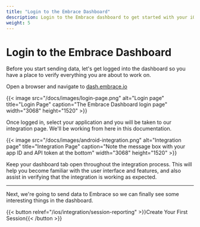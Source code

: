```yaml
---
title: "Login to the Embrace Dashboard"
description: Login to the Embrace dashboard to get started with your iOS integration
weight: 5
---
```


# Login to the Embrace Dashboard

Before you start sending data, let's get logged into the dashboard so you have a place to verify everything you are about to work on.

Open a browser and navigate to [dash.embrace.io](https://dash.embrace.io)

{{< image src="/docs/images/login-page.png" alt="Login page" title="Login Page" caption="The Embrace Dashboard login page" width="3068" height="1520" >}}

Once logged in, select your application and you will be taken to our integration page. We'll be working from here in this documentation.

{{< image src="/docs/images/android-integration.png" alt="Integration page" title="Integration Page" caption="Note the message box with your app ID and API token at the bottom" width="3068" height="1520" >}}

Keep your dashboard tab open throughout the integration process. This will help you become familiar with the user interface and features, and also assist in verifying that the integration is working as expected.

---

Next, we're going to send data to Embrace so we can finally see some interesting
things in the dashboard.

{{< button relref="/ios/integration/session-reporting" >}}Create Your First Session{{< /button >}}
